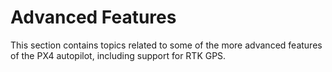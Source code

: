 # Advanced Features

This section contains topics related to some of the more advanced features of the PX4 autopilot, 
including support for RTK GPS.
